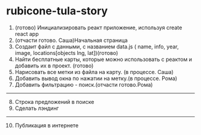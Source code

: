 # rubicone-tula-story

1. (готово) Инициализировать реакт приложение, используя create react app
2. (отчасти готово. Саша)Начальная страница 
3. Создаит файл с данными, с названием data.js ( name, info, year, image, locations[objects lng, lat])(готово)
4. Найти бесплатные карты, которые можно использовать с реактом и добавить их в проект. (готово)
5. Нарисовать все метки из файла на карту. (в процессе. Саша)
6. Добавить вывод окна по нажатии на метку.(в процессе. Рома)
7. Добавить фильтрацию - поиск.(отчасти готово.Рома)
-------------------------------------------
8. Строка предложений в поиске
9. Сделать лэндинг 
-------------------------------------------
10. Публикация в интернете
